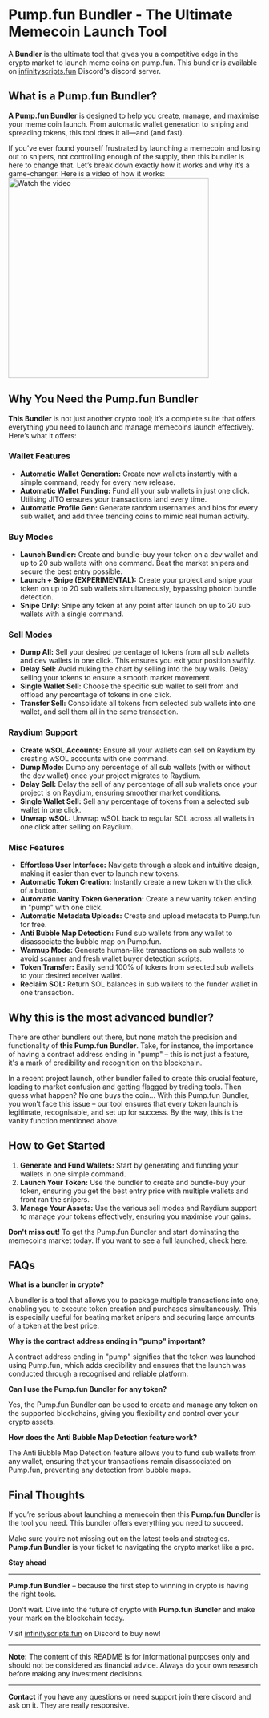 # Pump.fun Bundler - The Ultimate Memecoin Launch Tool

A **Bundler** is the ultimate tool that gives you a competitive edge in the crypto market to launch meme coins on pump.fun.
This bundler is available on [infinityscripts.fun](https://www.infinityscripts.fun/) Discord's discord server.

## What is a Pump.fun Bundler?

**A Pump.fun Bundler** is designed to help you create, manage, and maximise your meme coin launch. From automatic wallet generation to sniping and spreading tokens, this tool does it all—and (and fast).

If you’ve ever found yourself frustrated by launching a memecoin and losing out to snipers, not controlling enough of the supply, then this bundler is here to change that. Let’s break down exactly how it works and why it’s a game-changer.
Here is a video of how it works:
<a href="https://www.youtube.com/watch?v=nGvrYz6JX8o">
    <img src="https://img.youtube.com/vi/nGvrYz6JX8o/maxresdefault.jpg" alt="Watch the video" width="400"/>
</a>

## Why You Need the Pump.fun Bundler

**This Bundler** is not just another crypto tool; it’s a complete suite that offers everything you need to launch and manage memecoins launch effectively. Here’s what it offers:

### Wallet Features

- **Automatic Wallet Generation:** Create new wallets instantly with a simple command, ready for every new release.
- **Automatic Wallet Funding:** Fund all your sub wallets in just one click. Utilising JITO ensures your transactions land every time.
- **Automatic Profile Gen:** Generate random usernames and bios for every sub wallet, and add three trending coins to mimic real human activity.

### Buy Modes

- **Launch Bundler:** Create and bundle-buy your token on a dev wallet and up to 20 sub wallets with one command. Beat the market snipers and secure the best entry possible.
- **Launch + Snipe (EXPERIMENTAL):** Create your project and snipe your token on up to 20 sub wallets simultaneously, bypassing photon bundle detection.
- **Snipe Only:** Snipe any token at any point after launch on up to 20 sub wallets with a single command.

### Sell Modes

- **Dump All:** Sell your desired percentage of tokens from all sub wallets and dev wallets in one click. This ensures you exit your position swiftly.
- **Delay Sell:** Avoid nuking the chart by selling into the buy walls. Delay selling your tokens to ensure a smooth market movement.
- **Single Wallet Sell:** Choose the specific sub wallet to sell from and offload any percentage of tokens in one click.
- **Transfer Sell:** Consolidate all tokens from selected sub wallets into one wallet, and sell them all in the same transaction.

### Raydium Support

- **Create wSOL Accounts:** Ensure all your wallets can sell on Raydium by creating wSOL accounts with one command.
- **Dump Mode:** Dump any percentage of all sub wallets (with or without the dev wallet) once your project migrates to Raydium.
- **Delay Sell:** Delay the sell of any percentage of all sub wallets once your project is on Raydium, ensuring smoother market conditions.
- **Single Wallet Sell:** Sell any percentage of tokens from a selected sub wallet in one click.
- **Unwrap wSOL:** Unwrap wSOL back to regular SOL across all wallets in one click after selling on Raydium.

### Misc Features

- **Effortless User Interface:** Navigate through a sleek and intuitive design, making it easier than ever to launch new tokens.
- **Automatic Token Creation:** Instantly create a new token with the click of a button.
- **Automatic Vanity Token Generation:** Create a new vanity token ending in "pump" with one click.
- **Automatic Metadata Uploads:** Create and upload metadata to Pump.fun for free.
- **Anti Bubble Map Detection:** Fund sub wallets from any wallet to disassociate the bubble map on Pump.fun.
- **Warmup Mode:** Generate human-like transactions on sub wallets to avoid scanner and fresh wallet buyer detection scripts.
- **Token Transfer:** Easily send 100% of tokens from selected sub wallets to your desired receiver wallet.
- **Reclaim SOL:** Return SOL balances in sub wallets to the funder wallet in one transaction.

## Why this is the most advanced bundler?

There are other bundlers out there, but none match the precision and functionality of **this Pump.fun Bundler**. Take, for instance, the importance of having a contract address ending in "pump" – this is not just a feature, it's a mark of credibility and recognition on the blockchain.

In a recent project launch, other bundler failed to create this crucial feature, leading to market confusion and getting flagged by trading tools.
Then guess what happen? No one buys the coin...
With this Pump.fun Bundler, you won’t face this issue – our tool ensures that every token launch is legitimate, recognisable, and set up for success.
By the way, this is the vanity function mentioned above.

## How to Get Started

1. **Generate and Fund Wallets:** Start by generating and funding your wallets in one simple command.
2. **Launch Your Token:** Use the bundler to create and bundle-buy your token, ensuring you get the best entry price with multiple wallets and front ran the snipers.
3. **Manage Your Assets:** Use the various sell modes and Raydium support to manage your tokens effectively, ensuring you maximise your gains.

**Don't miss out!** To get ths Pump.fun Bundler and start dominating the memecoins market today. If you want to see a full launched, check [here](https://medium.com/@AntoineRSX/how-to-launch-a-meme-coin-on-pump-fun-with-a-bundler-bot-0f7bdd87054f).

## FAQs

**What is a bundler in crypto?**

A bundler is a tool that allows you to package multiple transactions into one, enabling you to execute token creation and purchases simultaneously. This is especially useful for beating market snipers and securing large amounts of a token at the best price.

**Why is the contract address ending in "pump" important?**

A contract address ending in "pump" signifies that the token was launched using Pump.fun, which adds credibility and ensures that the launch was conducted through a recognised and reliable platform.

**Can I use the Pump.fun Bundler for any token?**

Yes, the Pump.fun Bundler can be used to create and manage any token on the supported blockchains, giving you flexibility and control over your crypto assets.

**How does the Anti Bubble Map Detection feature work?**

The Anti Bubble Map Detection feature allows you to fund sub wallets from any wallet, ensuring that your transactions remain disassociated on Pump.fun, preventing any detection from bubble maps.

## Final Thoughts

If you’re serious about launching a memecoin then this **Pump.fun Bundler** is the tool you need. This bundler offers everything you need to succeed.

Make sure you’re not missing out on the latest tools and strategies. **Pump.fun Bundler** is your ticket to navigating the crypto market like a pro.

**Stay ahead**

---

**Pump.fun Bundler** – because the first step to winning in crypto is having the right tools.

Don't wait. Dive into the future of crypto with **Pump.fun Bundler** and make your mark on the blockchain today.

Visit [infinityscripts.fun](https://www.infinityscripts.fun/) on Discord to buy now!

---

**Note:** The content of this README is for informational purposes only and should not be considered as financial advice. Always do your own research before making any investment decisions.

---

**Contact** if you have any questions or need support join there discord and ask on it.
They are really responsive.
